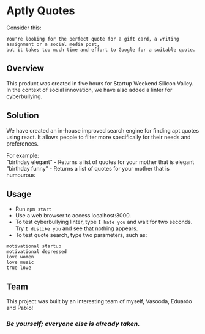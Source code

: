 # Aptly Quotes
Consider this:
```
You're looking for the perfect quote for a gift card, a writing assignment or a social media post,
but it takes too much time and effort to Google for a suitable quote.
```

## Overview
This product was created in five hours for Startup Weekend Silicon Valley. In the context of social innovation, we have also added a linter for cyberbullying.

## Solution
We have created an in-house improved search engine for finding apt quotes using react. It allows people to filter more specifically for their needs and preferences.

For example:<br>
"birthday elegant" - Returns a list of quotes for your mother that is elegant<br>
"birthday funny" - Returns a list of quotes for your mother that is humourous

## Usage
- Run `npm start`
- Use a web browser to access localhost:3000.
- To test cyberbullying linter, type `I hate you` and wait for two seconds. Try `I dislike you` and see that nothing appears.
- To test quote search, type two parameters, such as:
```
motivational startup
motivational depressed
love women
love music
true love
```

## Team
This project was built by an interesting team of myself, Vasooda, Eduardo and Pablo!


### *Be yourself; everyone else is already taken.*
